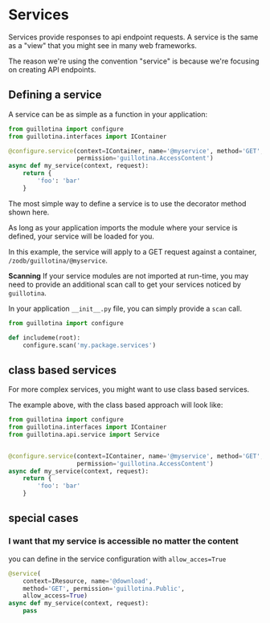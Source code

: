 # Services

Services provide responses to api endpoint requests. A service is the same as
a "view" that you might see in many web frameworks.

The reason we're using the convention "service" is because we're focusing on
creating API endpoints.


## Defining a service

A service can be as simple as a function in your application:

```python
from guillotina import configure
from guillotina.interfaces import IContainer

@configure.service(context=IContainer, name='@myservice', method='GET',
                   permission='guillotina.AccessContent')
async def my_service(context, request):
    return {
        'foo': 'bar'
    }
```

The most simple way to define a service is to use the decorator method shown here.

As long as your application imports the module where your service is defined,
your service will be loaded for you.

In this example, the service will apply to a GET request against a container,
`/zodb/guillotina/@myservice`.


**Scanning**
If your service modules are not imported at run-time, you may need to provide an
additional scan call to get your services noticed by `guillotina`.

In your application `__init__.py` file, you can simply provide a `scan` call.

```python
from guillotina import configure

def includeme(root):
    configure.scan('my.package.services')
```


## class based services

For more complex services, you might want to use class based services.

The example above, with the class based approach will look like:

```python
from guillotina import configure
from guillotina.interfaces import IContainer
from guillotina.api.service import Service


@configure.service(context=IContainer, name='@myservice', method='GET',
                   permission='guillotina.AccessContent')
async def my_service(context, request):
    return {
        'foo': 'bar'
    }
```

## special cases

### I want that my service is accessible no matter the content

you can define in the service configuration with `allow_acces=True`


```python
@service(
    context=IResource, name='@download',
    method='GET', permission='guillotina.Public',
    allow_access=True)
async def my_service(context, request):
    pass
```

